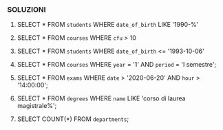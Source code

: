 ### SOLUZIONI

1. SELECT \* FROM `students` WHERE `date_of_birth` LIKE '1990-%'

2. SELECT \* FROM `courses` WHERE `cfu` > 10

3. SELECT \* FROM `students` WHERE `date_of_birth` <= '1993-10-06'

4. SELECT \* FROM `courses` WHERE `year` = '1' AND `period` = 'I semestre';

5. SELECT \* FROM `exams` WHERE `date` > '2020-06-20' AND `hour` > '14:00:00';

6. SELECT \* FROM `degrees` WHERE `name` LIKE 'corso di laurea magistrale%';

7. SELECT COUNT(\*) FROM `departments`;
